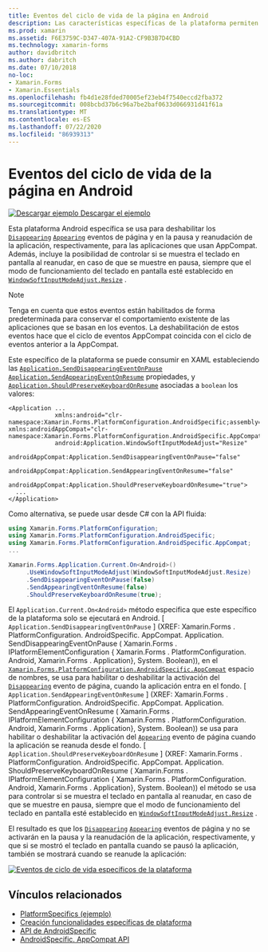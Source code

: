 ```yaml
---
title: Eventos del ciclo de vida de la página en Android
description: Las características específicas de la plataforma permiten consumir funcionalidad que solo está disponible en una plataforma específica, sin necesidad de implementar representadores o efectos personalizados. En este artículo se explica cómo utilizar el específico de la plataforma Android que deshabilita los eventos de la página que aparecen en la pausa y en la detención de la aplicación, respectivamente.
ms.prod: xamarin
ms.assetid: F6E3759C-D347-407A-91A2-CF9B3B7D4CBD
ms.technology: xamarin-forms
author: davidbritch
ms.author: dabritch
ms.date: 07/10/2018
no-loc:
- Xamarin.Forms
- Xamarin.Essentials
ms.openlocfilehash: fb4d1e28fded70005ef23eb4f7540eccd2fba372
ms.sourcegitcommit: 008bcbd37b6c96a7be2baf0633d066931d41f61a
ms.translationtype: MT
ms.contentlocale: es-ES
ms.lasthandoff: 07/22/2020
ms.locfileid: "86939313"
---
```

# <a name="page-lifecycle-events-on-android"></a>Eventos del ciclo de vida de la página en Android

[![Descargar ejemplo](~/media/shared/download.png) Descargar el ejemplo](https://docs.microsoft.com/samples/xamarin/xamarin-forms-samples/userinterface-platformspecifics)

Esta plataforma Android específica se usa para deshabilitar los [`Disappearing`](xref:Xamarin.Forms.Page.Appearing) [`Appearing`](xref:Xamarin.Forms.Page.Appearing) eventos de página y en la pausa y reanudación de la aplicación, respectivamente, para las aplicaciones que usan AppCompat. Además, incluye la posibilidad de controlar si se muestra el teclado en pantalla al reanudar, en caso de que se muestre en pausa, siempre que el modo de funcionamiento del teclado en pantalla esté establecido en [`WindowSoftInputModeAdjust.Resize`](xref:Xamarin.Forms.PlatformConfiguration.AndroidSpecific.WindowSoftInputModeAdjust.Resize) .

> [!NOTE]
> Tenga en cuenta que estos eventos están habilitados de forma predeterminada para conservar el comportamiento existente de las aplicaciones que se basan en los eventos. La deshabilitación de estos eventos hace que el ciclo de eventos AppCompat coincida con el ciclo de eventos anterior a la AppCompat.

Este específico de la plataforma se puede consumir en XAML estableciendo las [`Application.SendDisappearingEventOnPause`](xref:Xamarin.Forms.PlatformConfiguration.AndroidSpecific.AppCompat.Application.SendDisappearingEventOnPauseProperty) [`Application.SendAppearingEventOnResume`](xref:Xamarin.Forms.PlatformConfiguration.AndroidSpecific.AppCompat.Application.SendAppearingEventOnResumeProperty) propiedades, y [`Application.ShouldPreserveKeyboardOnResume`](xref:Xamarin.Forms.PlatformConfiguration.AndroidSpecific.AppCompat.Application.ShouldPreserveKeyboardOnResumeProperty) asociadas a `boolean` los valores:

```xaml
<Application ...
             xmlns:android="clr-namespace:Xamarin.Forms.PlatformConfiguration.AndroidSpecific;assembly=Xamarin.Forms.Core"             xmlns:androidAppCompat="clr-namespace:Xamarin.Forms.PlatformConfiguration.AndroidSpecific.AppCompat;assembly=Xamarin.Forms.Core"
             android:Application.WindowSoftInputModeAdjust="Resize"
             androidAppCompat:Application.SendDisappearingEventOnPause="false"
             androidAppCompat:Application.SendAppearingEventOnResume="false"
             androidAppCompat:Application.ShouldPreserveKeyboardOnResume="true">
  ...
</Application>
```

Como alternativa, se puede usar desde C# con la API fluida:

```csharp
using Xamarin.Forms.PlatformConfiguration;
using Xamarin.Forms.PlatformConfiguration.AndroidSpecific;
using Xamarin.Forms.PlatformConfiguration.AndroidSpecific.AppCompat;
...

Xamarin.Forms.Application.Current.On<Android>()
     .UseWindowSoftInputModeAdjust(WindowSoftInputModeAdjust.Resize)
     .SendDisappearingEventOnPause(false)
     .SendAppearingEventOnResume(false)
     .ShouldPreserveKeyboardOnResume(true);
```

El `Application.Current.On<Android>` método especifica que este específico de la plataforma solo se ejecutará en Android. [ `Application.SendDisappearingEventOnPause` ] (XREF: Xamarin.Forms . PlatformConfiguration. AndroidSpecific. AppCompat. Application. SendDisappearingEventOnPause ( Xamarin.Forms . IPlatformElementConfiguration { Xamarin.Forms . PlatformConfiguration. Android, Xamarin.Forms . Application}, System. Boolean)), en el [`Xamarin.Forms.PlatformConfiguration.AndroidSpecific.AppCompat`](xref:Xamarin.Forms.PlatformConfiguration.AndroidSpecific.AppCompat) espacio de nombres, se usa para habilitar o deshabilitar la activación del [`Disappearing`](xref:Xamarin.Forms.Page.Appearing) evento de página, cuando la aplicación entra en el fondo. [ `Application.SendAppearingEventOnResume` ] (XREF: Xamarin.Forms . PlatformConfiguration. AndroidSpecific. AppCompat. Application. SendAppearingEventOnResume ( Xamarin.Forms . IPlatformElementConfiguration { Xamarin.Forms . PlatformConfiguration. Android, Xamarin.Forms . Application}, System. Boolean)) se usa para habilitar o deshabilitar la activación del [`Appearing`](xref:Xamarin.Forms.Page.Appearing) evento de página cuando la aplicación se reanuda desde el fondo. [ `Application.ShouldPreserveKeyboardOnResume` ] (XREF: Xamarin.Forms . PlatformConfiguration. AndroidSpecific. AppCompat. Application. ShouldPreserveKeyboardOnResume ( Xamarin.Forms . IPlatformElementConfiguration { Xamarin.Forms . PlatformConfiguration. Android, Xamarin.Forms . Application}, System. Boolean)) el método se usa para controlar si se muestra el teclado en pantalla al reanudar, en caso de que se muestre en pausa, siempre que el modo de funcionamiento del teclado en pantalla esté establecido en [`WindowSoftInputModeAdjust.Resize`](xref:Xamarin.Forms.PlatformConfiguration.AndroidSpecific.WindowSoftInputModeAdjust.Resize) .

El resultado es que los [`Disappearing`](xref:Xamarin.Forms.Page.Appearing) [`Appearing`](xref:Xamarin.Forms.Page.Appearing) eventos de página y no se activarán en la pausa y la reanudación de la aplicación, respectivamente, y que si se mostró el teclado en pantalla cuando se pausó la aplicación, también se mostrará cuando se reanude la aplicación:

[![Eventos de ciclo de vida específicos de la plataforma](page-lifecycle-events-images/keyboard-on-resume.png)](page-lifecycle-events-images/keyboard-on-resume-large.png#lightbox "Eventos de ciclo de vida específicos de la plataforma")

## <a name="related-links"></a>Vínculos relacionados

- [PlatformSpecifics (ejemplo)](https://docs.microsoft.com/samples/xamarin/xamarin-forms-samples/userinterface-platformspecifics)
- [Creación funcionalidades específicas de plataforma](~/xamarin-forms/platform/platform-specifics/index.md#creating-platform-specifics)
- [API de AndroidSpecific](xref:Xamarin.Forms.PlatformConfiguration.AndroidSpecific)
- [AndroidSpecific. AppCompat API](xref:Xamarin.Forms.PlatformConfiguration.AndroidSpecific.AppCompat)
